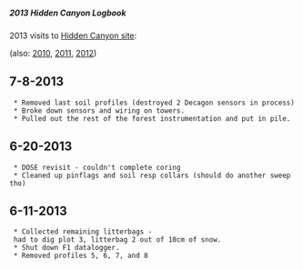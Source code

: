 ##### 2013 Hidden Canyon Logbook

2013 visits to [Hidden Canyon
site](hiddencanyon:sitedescription "wikilink"):

(also: [2010](hiddencanyon:hc2010_log "wikilink"),
[2011](hiddencanyon:hc2011_log "wikilink"),
[2012](hiddencanyon:hc2012_log "wikilink"))

7-8-2013
--------

` * Removed last soil profiles (destroyed 2 Decagon sensors in process)`\
` * Broke down sensors and wiring on towers.`\
` * Pulled out the rest of the forest instrumentation and put in pile.`

6-20-2013
---------

` * DOSE revisit - couldn't complete coring`\
` * Cleaned up pinflags and soil resp collars (should do another sweep tho)`

6-11-2013
---------

` * Collected remaining litterbags - had to dig plot 3, litterbag 2 out of 10cm of snow.`\
` * Shut down F1 datalogger.`\
` * Removed profiles 5, 6, 7, and 8`
